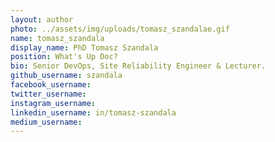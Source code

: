```yaml
---
layout: author
photo: ../assets/img/uploads/tomasz_szandalae.gif
name: tomasz_szandala
display_name: PhD Tomasz Szandala 
position: What's Up Doc?
bio: Senior DevOps, Site Reliability Engineer & Lecturer.
github_username: szandala
facebook_username:  
twitter_username:  
instagram_username:  
linkedin_username: in/tomasz-szandala
medium_username: 
---
```

